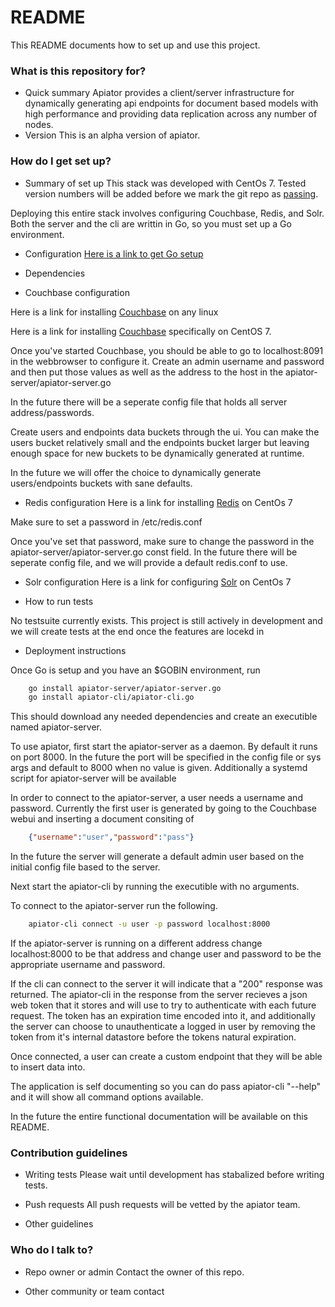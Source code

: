 
# README #

This README documents how to set up and use this project.

### What is this repository for? ###

* Quick summary
Apiator provides a client/server infrastructure for dynamically generating api endpoints for document based models with high performance and providing data replication across any number of nodes.
* Version
This is an alpha version of apiator.

### How do I get set up? ###

* Summary of set up
This stack was developed with CentOs 7. Tested version numbers will be added before we mark the git repo as [passing](https://github.com/dwyl/repo-badges).

Deploying this entire stack involves configuring Couchbase, Redis, and Solr.
Both the server and the cli are writtin in Go, so you must set up a Go environment.

* Configuration
[Here is a link to get Go setup](https://golang.org/doc/install)

* Dependencies

* Couchbase configuration

Here is a link for installing [Couchbase](https://developer.couchbase.com/documentation/server/current/install/install-linux.html) on any linux

Here is a link for installing [Couchbase](https://developer.couchbase.com/documentation/server/current/install/install-linux.html) specifically on CentOS 7.

Once you've started Couchbase, you should be able to go to localhost:8091 in the webbrowser to configure it. Create an admin username and password and then put those values as well as the address to the host in the apiator-server/apiator-server.go

In the future there will be a seperate config file that holds all server address/passwords.

Create users and endpoints data buckets through the ui. You can make the users bucket relatively small and the endpoints bucket larger but leaving enough space for new buckets to be dynamically generated at runtime.

In the future we will offer the choice to dynamically generate users/endpoints buckets with sane defaults.

* Redis configuration
Here is a link for installing [Redis](https://www.linode.com/docs/databases/redis/deploy-redis-on-centos-7) on CentOs 7

Make sure to set a password in /etc/redis.conf

Once you've set that password, make sure to change the password in the apiator-server/apiator-server.go const field.
In the future there will be seperate config file, and we will provide a default redis.conf to use.


* Solr configuration
Here is a link for configuring [Solr](http://idroot.net/tutorials/how-to-install-apache-solr-on-centos-7/) on CentOs 7


* How to run tests

No testsuite currently exists. This project is still actively in development and we will create tests at the end once the features are locekd in

* Deployment instructions

Once Go is setup and you have an $GOBIN environment, run

```bash
    go install apiator-server/apiator-server.go
    go install apiator-cli/apiator-cli.go
```
This should download any needed dependencies and create an executible named apiator-server.

To use apiator, first start the apiator-server as a daemon. By default it runs on port 8000.
In the future the port will be specified in the config file or sys args and default to 8000 when no value is given.
Additionally a systemd script for apiator-server will be available

In order to connect to the apiator-server, a user needs a username and password. Currently the first user is generated by going to the Couchbase webui and inserting a document consiting of

```json
    {"username":"user","password":"pass"}
```

In the future the server will generate a default admin user based on the initial config file based to the server.

Next start the apiator-cli by running the executible with no arguments.

To connect to the apiator-server run the following. 

```bash
    apiator-cli connect -u user -p password localhost:8000
```
If the apiator-server is running on a different address change localhost:8000 to be that address and change user and password to be the appropriate username and password.

If the cli can connect to the server it will indicate that a "200" response was returned. The apiator-cli in the response from the server recieves a json web token that it stores and will use to try to authenticate with each future request. The token has an expiration time encoded into it, and additionally the server can choose to unauthenticate a logged in user by removing the token from it's internal datastore before the tokens natural expiration.


Once connected, a user can create a custom endpoint that they will be able to insert data into.

The application is self documenting so you can do pass apiator-cli "--help" and it will show all command options available.

In the future the entire functional documentation will be available on this README.





### Contribution guidelines ###

* Writing tests
Please wait until development has stabalized before writing tests.

<!-- * Code review -->
* Push requests
All push requests will be vetted by the apiator team.

* Other guidelines



### Who do I talk to? ###

* Repo owner or admin
Contact the owner of this repo.

* Other community or team contact
